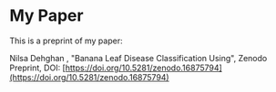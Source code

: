 # My Paper

This is a preprint of my paper:

Nilsa Dehghan , "Banana Leaf Disease Classification Using", Zenodo Preprint, DOI: [https://doi.org/10.5281/zenodo.16875794](https://doi.org/10.5281/zenodo.16875794)
